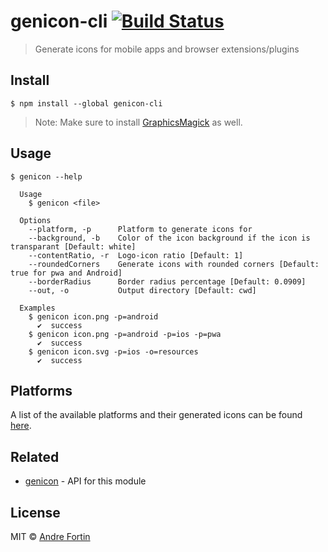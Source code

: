# genicon-cli [![Build Status](https://travis-ci.com/andrefortin/genicon-cli.svg?branch=master)](https://travis-ci.com/andrefortin/genicon-cli)

> Generate icons for mobile apps and browser extensions/plugins

## Install

```
$ npm install --global genicon-cli
```

> Note: Make sure to install [GraphicsMagick](https://github.com/andrefortin/genicon#graphicsmagick) as well.

## Usage

```
$ genicon --help

  Usage
    $ genicon <file>

  Options
    --platform, -p      Platform to generate icons for
    --background, -b    Color of the icon background if the icon is transparant [Default: white]
    --contentRatio, -r  Logo-icon ratio [Default: 1]
    --roundedCorners    Generate icons with rounded corners [Default: true for pwa and Android]
    --borderRadius      Border radius percentage [Default: 0.0909]
    --out, -o           Output directory [Default: cwd]

  Examples
    $ genicon icon.png -p=android
      ✔  success
    $ genicon icon.png -p=android -p=ios -p=pwa
      ✔  success
    $ genicon icon.svg -p=ios -o=resources
      ✔  success
```

## Platforms

A list of the available platforms and their generated icons can be found [here](https://github.com/andrefortin/genicon#platforms).

## Related

- [genicon](https://github.com/andrefortin/genicon) - API for this module

## License

MIT © [Andre Fortin](http://github.com/andrefortin)

